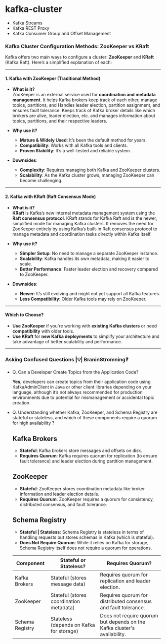 # kafka-cluster



- Kafka Streams
- Kafka REST Proxy 
- Kafka Consumer Group and Offset Management


### Kafka Cluster Configuration Methods: ZooKeeper vs KRaft

Kafka offers two main ways to configure a cluster: **ZooKeeper** and **KRaft** (Kafka Raft). Here’s a simplified explanation of each:

---

#### 1. **Kafka with ZooKeeper (Traditional Method)**

- **What is it?**  
  ZooKeeper is an external service used for **coordination and metadata management**. It helps Kafka brokers keep track of each other, manage topics, partitions, and Handles leader election, partition assignment, and   
  ensures fault tolerance. Keeps track of Kafka broker details like which brokers are alive, leader election, etc. and manages information about topics, partitions, and their respective leaders.
  
- **Why use it?**  
  - **Mature & Widely Used**: It’s been the default method for years.
  - **Compatibility**: Works with all Kafka tools and clients.
  - **Proven Stability**: It’s a well-tested and reliable system.

- **Downsides**:  
  - **Complexity**: Requires managing both Kafka and ZooKeeper clusters.
  - **Scalability**: As the Kafka cluster grows, managing ZooKeeper can become challenging.

---

#### 2. **Kafka with KRaft (Raft Consensus Mode)**

- **What is it?**  
  **KRaft** is Kafka’s new internal metadata management system using the **Raft consensus protocol**. KRaft stands for Kafka Raft and is the newer, simplified mode for managing Kafka clusters. It removes the need for ZooKeeper entirely by using Kafka’s built-in Raft consensus protocol to manage metadata and coordination tasks directly within Kafka itself. 

- **Why use it?**  
  - **Simpler Setup**: No need to manage a separate ZooKeeper instance.
  - **Scalability**: Kafka handles its own metadata, making it easier to scale.
  - **Better Performance**: Faster leader election and recovery compared to ZooKeeper.

- **Downsides**:  
  - **Newer**: It’s still evolving and might not yet support all Kafka features.
  - **Less Compatibility**: Older Kafka tools may rely on ZooKeeper.

---

#### **Which to Choose?**

- **Use ZooKeeper** if you're working with **existing Kafka clusters** or need **compatibility** with older tools.
- **Use KRaft** for **new Kafka deployments** to simplify your architecture and take advantage of better scalability and performance.


---
### Asking Confused Questions |💡| BraninStromning❓

- Q. Can a Developer Create Topics from the Application Code?

    **Yes,** developers can create topics from their application code using KafkaAdminClient in Java or other client libraries depending on your language, although it’s not always recommended for production environments 
             due to potential for mismanagement or accidental topic creation.
  
- Q. Understanding whether Kafka, ZooKeeper, and Schema Registry are stateful or stateless, and which of these components require a quorum for high availability ?

    ## Kafka Brokers
    - **Stateful**: Kafka brokers store messages and offsets on disk.
    - **Requires Quorum**: Kafka requires quorum for replication (to ensure fault tolerance) and leader election during partition management.
    
    ## ZooKeeper
    - **Stateful**: ZooKeeper stores coordination metadata like broker information and leader election details.
    - **Requires Quorum**: ZooKeeper requires a quorum for consistency, distributed consensus, and fault tolerance.
    
    ## Schema Registry
    - **Stateful | Stateless**: Schema Registry is stateless in terms of handling requests but stores schemas in Kafka (which is stateful).
    - **Does Not Require Quorum**: While it relies on Kafka for storage, Schema Registry itself does not require a quorum for operations.


    | Component       | Stateful or Stateless?                       | Requires Quorum?                                                         |
    |-----------------|----------------------------------------------|--------------------------------------------------------------------------|
    | Kafka Brokers   | Stateful (stores message data)               | Requires quorum for replication and leader election.                     |
    | ZooKeeper       | Stateful (stores coordination metadata)      | Requires quorum for distributed consensus and fault tolerance.           |
    | Schema Registry | Stateless (depends on Kafka for storage)      | Does not require quorum but depends on the Kafka cluster's availability. |
